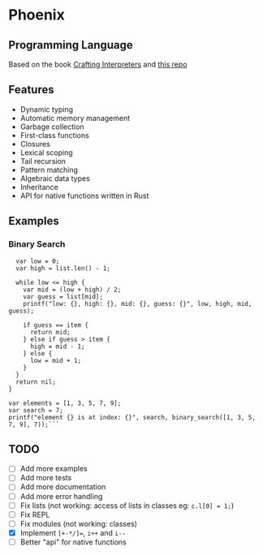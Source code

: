 # Phoenix
## Programming Language
Based on the book [Crafting Interpreters](https://craftinginterpreters.com/) and [this repo](https://github.com/rctcwyvrn/rlox)

## Features
* Dynamic typing
* Automatic memory management
* Garbage collection
* First-class functions
* Closures
* Lexical scoping
* Tail recursion
* Pattern matching
* Algebraic data types
* Inheritance
* API for native functions written in Rust

## Examples
### Binary Search
```fun binary_search(list, item) {
  var low = 0;
  var high = list.len() - 1;

  while low <= high {
    var mid = (low + high) / 2;
    var guess = list[mid];
    printf("low: {}, high: {}, mid: {}, guess: {}", low, high, mid, guess);

    if guess == item {
      return mid;
    } else if guess > item {
      high = mid - 1;
    } else {
      low = mid + 1;
    }
  }
  return nil;
}

var elements = [1, 3, 5, 7, 9];
var search = 7;
printf("element {} is at index: {}", search, binary_search([1, 3, 5, 7, 9], 7));```
```

## TODO
* [ ] Add more examples
* [ ] Add more tests
* [ ] Add more documentation
* [ ] Add more error handling
* [ ] Fix lists (not working: access of lists in classes eg: `c.l[0] = 1;`)
* [ ] Fix REPL
* [ ] Fix modules (not working: classes)
* [x] Implement `[+-*/]=`, `i++` and `i--`
* [ ] Better "api" for native functions